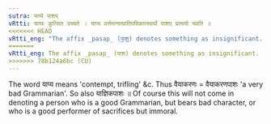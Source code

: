```yaml
---
sutra: याप्ये पाशप्
vRtti: याप्यः कुत्सित उच्यते । याप्य वर्त्तमानात्प्रातिपदिकात्स्वार्थे पाशप् प्रत्ययो भवति ॥
<<<<<<< HEAD
vRtti_eng: "The affix _pasap_ (पा॒॒श॒॒) denotes something as insignificant."
=======
vRtti_eng: The affix _pasap_ (पाश) denotes something as insignificant.
>>>>>>> 78b124a6bc (CU)
---
```

The word याप्य means 'contempt, trifling' &c. Thus वैयाकरणः = वैयाकरणपाशः 'a very bad Grammarian'. So also याज्ञिकपाशः ॥ Of course this will not come in denoting a person who is a good Grammarian, but bears bad character, or who is a good performer of sacrifices but immoral.
